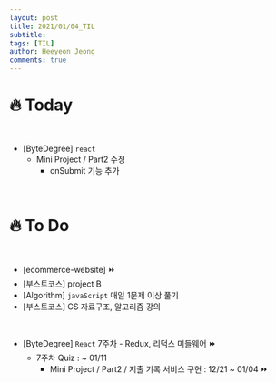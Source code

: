 ```yaml
---
layout: post
title: 2021/01/04_TIL
subtitle:
tags: [TIL]
author: Heeyeon Jeong
comments: true
---
```


# 🔥 Today

<br>

- [ByteDegree] `react`
  - Mini Project / Part2 수정
    - onSubmit 기능 추가

<br>

# 🔥 To Do

<br>

- [ecommerce-website] ⏩
- [부스트코스] project B
- [Algorithm] `javaScript` 매일 1문제 이상 풀기
- [부스트코스] CS 자료구조, 알고리즘 강의

<br>

- [ByteDegree] `React` 7주차 - Redux, 리덕스 미들웨어 ⏩
  - 7주차 Quiz : ~ 01/11
    - Mini Project / Part2 / 지출 기록 서비스 구현 : 12/21 ~ 01/04 ⏩
